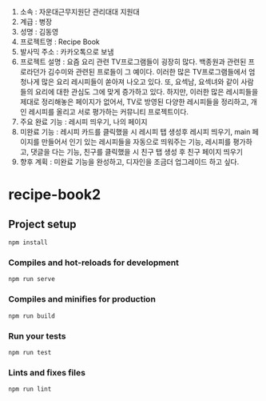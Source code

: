 1. 소속 : 자운대근무지원단 관리대대 지원대
2. 계급 : 병장
3. 성명 : 김동영
4. 프로젝트명 : Recipe Book
5. 발사믹 주소 : 카카오톡으로 보냄
6. 프로젝트 설명 : 요즘 요리 관련 TV프로그램들이 굉장히 많다. 백종원과 관련된 프로라던가 김수미와 관련된 프로들이 그 예이다. 이러한 많은 TV프로그램들에서 엄청나게 많은 요리 레시피들이 쏟아져 나오고 있다. 또, 요섹남, 요섹녀와 같이 사람들의 요리에 대한 관심도 그에 맞게 증가하고 있다. 하지만, 이러한 많은 레시피들을 제대로 정리해놓은 페이지가 없어서, TV로 방영된 다양한 레시피들을 정리하고, 개인 레시피를 올리고 서로 평가하는 커뮤니티 프로젝트이다.
7. 주요 완료 기능 : 레시피 띄우기, 나의 페이지 
8. 미완료 기능 : 레시피 카드를 클릭했을 시 레시피 탭 생성후 레시피 띄우기, main 페이지를 만들어서 인기 있는 레시피들을 자동으로 띄워주는 기능, 레시피를 평가하고, 댓글을 다는 기능, 친구를 클릭했을 시 친구 탭 생성 후 친구 페이지 띄우기
9. 향후 계획 : 미완료 기능을 완성하고, 디자인을 조금더 업그레이드 하고 싶다.


# recipe-book2

## Project setup
```
npm install
```

### Compiles and hot-reloads for development
```
npm run serve
```

### Compiles and minifies for production
```
npm run build
```

### Run your tests
```
npm run test
```

### Lints and fixes files
```
npm run lint
```
